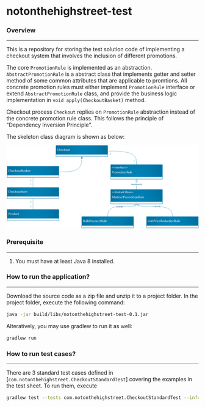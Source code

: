 # notonthehighstreet-test

### Overview
***
This is a repository for storing the test solution code of implementing a checkout system 
that involves the inclusion of different promotions. 

The core `PromotionRule` is implemented as an abstraction. `AbstractPromotionRule` is a abstract class that implements getter and setter method of some common attributes that are applicable to promtions. All concrete promotion rules must either implement `PromotionRule` interface or extend `AbstractPromotionRule` class, and provide the business logic implementation in `void apply(CheckoutBasket)` method.

Checkout process `Checkout` replies on `PromotionRule` abstraction instead of the concrete promotion rule class. This follows the principle of "Dependency Inversion Principle".

The skeleton class diagram is shown as below:

![Class Diagram](https://github.com/manfred106/notonthehighstreet-test/blob/main/class%20diagram.png?raw=true)


### Prerequisite
***
1. You must have at least Java 8 installed.



### How to run the application?
***
Download the source code as a zip file and unzip it to a project folder. In the project folder, execute the following command:
```bash
java -jar build/libs/notonthehighstreet-test-0.1.jar
```

Alteratively, you may use gradlew to run it as well:
```bash
gradlew run
```


### How to run test cases?
***
There are 3 standard test cases defined in [`com.notonthehighstreet.CheckoutStandardTest`] covering the examples in the test sheet. To run them, execute
```bash
gradlew test --tests com.notonthehighstreet.CheckoutStandardTest --info
```
